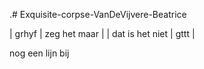 .# Exquisite-corpse-VanDeVijvere-Beatrice


| grhyf | zeg het maar |
| dat is het niet | gttt |

nog een lijn bij